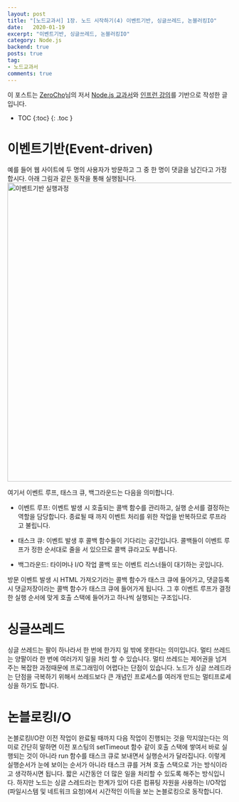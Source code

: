 ```yaml
---
layout: post
title: "[노드교과서] 1장. 노드 시작하기(4) 이벤트기반, 싱글쓰레드, 논블러킹IO"
date:   2020-01-19
excerpt: "이벤트기반, 싱글쓰레드, 논블러킹IO"
category: Node.js
backend: true
posts: true
tag:
- 노드교과서
comments: true
---
```

<div class="center">
    이 포스트는 <a href="https://www.zerocho.com" target="_blank">ZeroCho</a>님의 저서 <a href="https://www.zerocho.com/books" target="_blank">Node.js 교과서</a>와 <a href="https://www.inflearn.com/course/node-js-교과서" target="_blank">인프런 강의</a>를 기반으로 작성한 글입니다.
</div>

* TOC
{:toc}
{: .toc }

# 이벤트기반(Event-driven)
예를 들어 웹 사이트에 두 명의 사용자가 방문하고 그 중 한 명이 댓글을 남긴다고 가정합시다. 아래 그림과 같은 동작을 통해 실행됩니다.
<img width="672" alt="이벤트기반 실행과정" src="https://user-images.githubusercontent.com/51772104/74743909-9835d380-52a4-11ea-8b1f-9fd18555f77b.png">

여기서 이벤트 루프, 태스크 큐, 백그라운드는 다음을 의미합니다.

- 이벤트 루프: 이벤트 발생 시 호출되는 콜백 함수를 관리하고, 실행 순서를 결정하는 역할을 담당합니다. 종료될 때 까지 이벤트 처리를 위한 작업을 반복하므로 루프라고 불립니다.

- 태스크 큐: 이벤트 발생 후 콜백 함수들이 기다리는 공간입니다. 콜백들이 이벤트 루프가 정한 순서대로 줄을 서 있으므로 콜백 큐라고도 부릅니다.

- 백그라운드: 타이머나 I/O 작업 콜백 또는 이벤트 리스너들이 대기하는 곳입니다.

방문 이벤트 발생 시 HTML 가져오기라는 콜백 함수가 태스크 큐에 들어가고, 댓글등록 시 댓글저장이라는 콜백 함수가 태스크 큐에 들어가게 됩니다. 그 후 이벤트 루프가 결정한 실행 순서에 맞게 호출 스택에 들어가고 하나씩 실행되는 구조입니다.

# 싱글쓰레드
싱글 쓰레드는 팔이 하나라서 한 번에 한가지 일 밖에 못한다는 의미입니다. 멀티 쓰레드는 양팔이라 한 번에 여러가지 일을 처리 할 수 있습니다. 멀티 쓰레드는 제어권을 넘겨주는 복잡한 과정때문에 프로그래밍이 어렵다는 단점이 있습니다. 노드가 싱글 쓰레드라는 단점을 극복하기 위해서 쓰레드보다 큰 개념인 프로세스를 여러개 만드는 멀티프로세싱을 하기도 합니다.


# 논블로킹I/O
논블로킹I/O란 이전 작업이 완료될 때까지 다음 작업이 진행되는 것을 막지않는다는 의미로 간단히 말하면 이전 포스팅의 setTimeout 함수 같이 호출 스택에 쌓여서 바로 실행되는 것이 아니라 run 함수를 태스크 큐로 보내면서 실행순서가 달라집니다. 이렇게 실행순서가 눈에 보이는 순서가 아니라 태스크 큐를 거쳐 호출 스택으로 가는 방식이라고 생각하시면 됩니다. 짧은 시간동안 더 많은 일을 처리할 수 있도록 해주는 방식입니다. 하지만 노드는 싱글 스레드라는 한계가 있어 다른 컴퓨팅 자원을 사용하는 I/O작업(파일시스템 및 네트워크 요청)에서 시간적인 이득을 보는 논블로킹으로 동작합니다.